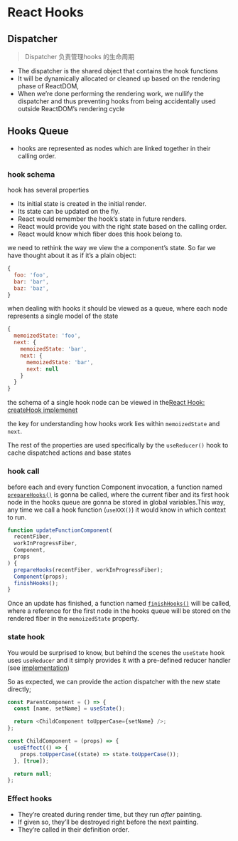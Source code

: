 # React Hooks

## Dispatcher

> Dispatcher 负责管理hooks 的生命周期

+ The dispatcher is the shared object that contains the hook functions
+ It will be dynamically allocated or cleaned up based on the rendering phase of ReactDOM,
+ When we’re done performing the rendering work, we nullify the dispatcher and thus preventing hooks from being accidentally used outside ReactDOM’s rendering cycle



## Hooks Queue

+ hooks are represented as nodes which are linked together in their calling order.

### hook schema

 hook has several properties

- Its initial state is created in the initial render.
- Its state can be updated on the fly.
- React would remember the hook’s state in future renders.
- React would provide you with the right state based on the calling order.
- React would know which fiber does this hook belong to.



we need to rethink the way we view the a component’s state. So far we have thought about it as if it’s a plain object:

```js
{
  foo: 'foo',
  bar: 'bar',
  baz: 'baz',
}
```

when dealing with hooks it should be viewed as a queue, where each node represents a single model of the state

```js
{
  memoizedState: 'foo',
  next: {
    memoizedState: 'bar',
    next: {
      memoizedState: 'bar',
      next: null
    }
  }
}
```

the schema of a single hook node can be viewed in the[React Hook: createHook implemenet](https://github.com/facebook/react/blob/5f06576f51ece88d846d01abd2ddd575827c6127/packages/react-reconciler/src/ReactFiberHooks.js#L243)

the key for understanding how hooks work lies within `memoizedState` and `next`. 

The rest of the properties are used specifically by the `useReducer()` hook to cache dispatched actions and base states

### hook call

before each and every function Component invocation, a function named [`prepareHooks()`](https://github.com/facebook/react/tree/5f06576f51ece88d846d01abd2ddd575827c6127/react-reconciler/src/ReactFiberHooks.js:123) is gonna be called, where the current fiber and its first hook node in the hooks queue are gonna be stored in global variables.This way, any time we call a hook function (`useXXX()`) it would know in which context to run.

```js
function updateFunctionComponent(
  recentFiber,
  workInProgressFiber,
  Component,
  props
) {
  prepareHooks(recentFiber, workInProgressFiber);
  Component(props);
  finishHooks();
}
```

Once an update has finished, a function named [`finishHooks()`](https://github.com/facebook/react/tree/5f06576f51ece88d846d01abd2ddd575827c6127/react-reconciler/src/ReactFiberHooks.js:148) will be called, where a reference for the first node in the hooks queue will be stored on the rendered fiber in the `memoizedState` property.

### state hook

You would be surprised to know, but behind the scenes the `useState` hook uses `useReducer` and it simply provides it with a pre-defined reducer handler (see [implementation](https://github.com/facebook/react/blob/5f06576f51ece88d846d01abd2ddd575827c6127/packages/react-reconciler/src/ReactFiberHooks.js#L339))



So as expected, we can provide the action dispatcher with the new state directly;

```js
const ParentComponent = () => {
  const [name, setName] = useState();

  return <ChildComponent toUpperCase={setName} />;
};

const ChildComponent = (props) => {
  useEffect(() => {
    props.toUpperCase((state) => state.toUpperCase());
  }, [true]);

  return null;
};
```

### Effect hooks

- They’re created during render time, but they run *after* painting.
- If given so, they’ll be destroyed right before the next painting.
- They’re called in their definition order.